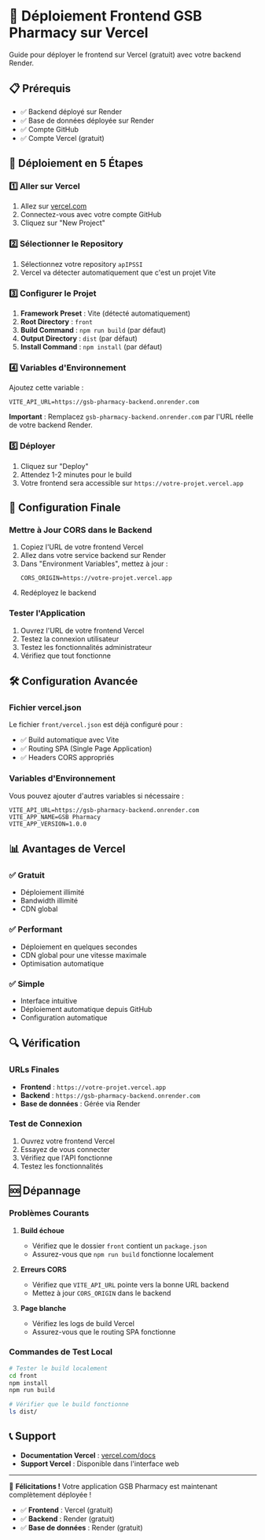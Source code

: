 # 🎨 Déploiement Frontend GSB Pharmacy sur Vercel

Guide pour déployer le frontend sur Vercel (gratuit) avec votre backend Render.

## 📋 Prérequis

- ✅ Backend déployé sur Render
- ✅ Base de données déployée sur Render
- ✅ Compte GitHub
- ✅ Compte Vercel (gratuit)

## 🚀 Déploiement en 5 Étapes

### 1️⃣ Aller sur Vercel
1. Allez sur [vercel.com](https://vercel.com)
2. Connectez-vous avec votre compte GitHub
3. Cliquez sur "New Project"

### 2️⃣ Sélectionner le Repository
1. Sélectionnez votre repository `apIPSSI`
2. Vercel va détecter automatiquement que c'est un projet Vite

### 3️⃣ Configurer le Projet
1. **Framework Preset** : Vite (détecté automatiquement)
2. **Root Directory** : `front`
3. **Build Command** : `npm run build` (par défaut)
4. **Output Directory** : `dist` (par défaut)
5. **Install Command** : `npm install` (par défaut)

### 4️⃣ Variables d'Environnement
Ajoutez cette variable :
```env
VITE_API_URL=https://gsb-pharmacy-backend.onrender.com
```

**Important** : Remplacez `gsb-pharmacy-backend.onrender.com` par l'URL réelle de votre backend Render.

### 5️⃣ Déployer
1. Cliquez sur "Deploy"
2. Attendez 1-2 minutes pour le build
3. Votre frontend sera accessible sur `https://votre-projet.vercel.app`

## 🔗 Configuration Finale

### Mettre à Jour CORS dans le Backend
1. Copiez l'URL de votre frontend Vercel
2. Allez dans votre service backend sur Render
3. Dans "Environment Variables", mettez à jour :
   ```env
   CORS_ORIGIN=https://votre-projet.vercel.app
   ```
4. Redéployez le backend

### Tester l'Application
1. Ouvrez l'URL de votre frontend Vercel
2. Testez la connexion utilisateur
3. Testez les fonctionnalités administrateur
4. Vérifiez que tout fonctionne

## 🛠️ Configuration Avancée

### Fichier vercel.json
Le fichier `front/vercel.json` est déjà configuré pour :
- ✅ Build automatique avec Vite
- ✅ Routing SPA (Single Page Application)
- ✅ Headers CORS appropriés

### Variables d'Environnement
Vous pouvez ajouter d'autres variables si nécessaire :
```env
VITE_API_URL=https://gsb-pharmacy-backend.onrender.com
VITE_APP_NAME=GSB Pharmacy
VITE_APP_VERSION=1.0.0
```

## 📊 Avantages de Vercel

### ✅ Gratuit
- Déploiement illimité
- Bandwidth illimité
- CDN global

### ✅ Performant
- Déploiement en quelques secondes
- CDN global pour une vitesse maximale
- Optimisation automatique

### ✅ Simple
- Interface intuitive
- Déploiement automatique depuis GitHub
- Configuration automatique

## 🔍 Vérification

### URLs Finales
- **Frontend** : `https://votre-projet.vercel.app`
- **Backend** : `https://gsb-pharmacy-backend.onrender.com`
- **Base de données** : Gérée via Render

### Test de Connexion
1. Ouvrez votre frontend Vercel
2. Essayez de vous connecter
3. Vérifiez que l'API fonctionne
4. Testez les fonctionnalités

## 🆘 Dépannage

### Problèmes Courants

1. **Build échoue**
   - Vérifiez que le dossier `front` contient un `package.json`
   - Assurez-vous que `npm run build` fonctionne localement

2. **Erreurs CORS**
   - Vérifiez que `VITE_API_URL` pointe vers la bonne URL backend
   - Mettez à jour `CORS_ORIGIN` dans le backend

3. **Page blanche**
   - Vérifiez les logs de build Vercel
   - Assurez-vous que le routing SPA fonctionne

### Commandes de Test Local
```bash
# Tester le build localement
cd front
npm install
npm run build

# Vérifier que le build fonctionne
ls dist/
```

## 📞 Support

- **Documentation Vercel** : [vercel.com/docs](https://vercel.com/docs)
- **Support Vercel** : Disponible dans l'interface web

---

🎉 **Félicitations !** Votre application GSB Pharmacy est maintenant complètement déployée !
- ✅ **Frontend** : Vercel (gratuit)
- ✅ **Backend** : Render (gratuit)
- ✅ **Base de données** : Render (gratuit) 